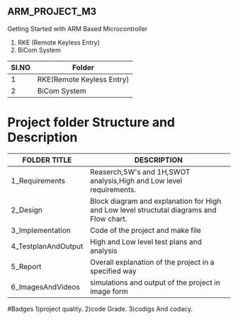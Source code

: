 ## ARM_PROJECT_M3

Getting Started with ARM Based Microcontroller
1.	RKE (Remote Keyless Entry)
2.	BiCom System 

| Sl.NO | Folder |
| ------------- | ------------- |
| 1 | 	RKE(Remote Keyless Entry) |
|2	| BiCom System  |


# Project folder Structure and Description


| FOLDER TITLE  | DESCRIPTION |
| ------------- | ------------- |
|  1_Requirements | Reaserch,5W's and 1H,SWOT analysis,High and Low level requirements. |
|  2_Design   |  Block diagram and explanation for High and Low level structutal diagrams and Flow chart.|
|  3_Implementation | Code of the project and make file | 
| 4_TestplanAndOutput | High and Low level test plans and analysis |
| 5_Report | Overall explanation of the project in a specified way |
| 6_ImagesAndVideos | simulations and output of the project in image form |
 
 #Badges
1)project quality. 
2)code Grade. 
3)codigs And 	codacy.
